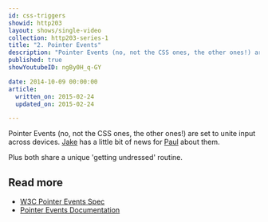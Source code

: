 ```yaml
---
id: css-triggers
showid: http203
layout: shows/single-video
collection: http203-series-1
title: "2. Pointer Events"
description: "Pointer Events (no, not the CSS ones, the other ones!) are set to unite input across devices. Jake has a little bit of news for Paul about them."
published: true
showYoutubeID: ngBy0H_q-GY

date: 2014-10-09 00:00:00
article:
  written_on: 2015-02-24
  updated_on: 2015-02-24

---
```


Pointer Events (no, not the CSS ones, the other ones!) are set to unite input across devices. [Jake](https://twitter.com/jaffathecake) has a little bit of news for [Paul](https://twitter.com/aerotwist) about them.

Plus both share a unique 'getting undressed' routine.

## Read more

* [W3C Pointer Events Spec](https://msdn.microsoft.com/en-us/library/ie/dn433244%28v=vs.85%29.aspx)
* [Pointer Events Documentation](https://msdn.microsoft.com/en-us/library/ie/dn433244%28v=vs.85%29.aspx)
